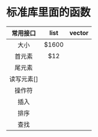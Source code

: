 # 标准库里面的函数


常用接口     | list |vector |
|:--------:|:-----:|:----:|
大小  | $1600|
首元素  | $12|
尾元素  | 
读写元素[] |
操作符 | 
插入 | 
排序 | 
查找 | 

